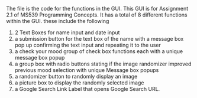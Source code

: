 The file is the code for the functions in the GUI. This GUI is for Assignment 2.1 of MS539 Programming Concepts. It has a total of 8 different functions within the GUI. these include the following
1. 2 Text Boxes for name input and date input
2. a submission button for the text box of the name with a message box pop up confirming the text input and repeating it to the user
3. a check your mood group of check box functions each with a unique message box popup
4. a group box with radio buttons stating if the image randomizer improved previous mood selection with unique Message box popups
5. a randomizer button to randomly display an image
6. a picture box to display the randomly selected image
7. a Google Search Link Label that opens Google Search URL.
